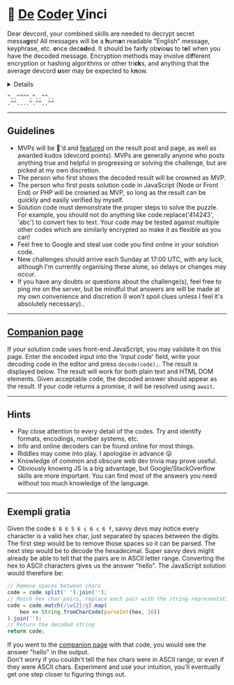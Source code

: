 # 📜   **<u>De</u>  <u>Cod</u>e<u>r</u>  <u>V</u>inci**  

Dear devcord, your combined skills are needed to decrypt secret messa**g**es! All messages will be a **h**um**a**n readable "English" message, keyphrase, etc. **o**nce dec**od**ed. It should be fair**l**y ob**v**io**u**s to t**e**ll when you have the decoded message. Encryption methods may involve di**f**ferent encryption or hashing algorithms or other tri**ck**s, and anything that the average devcord **u**ser may be expected to k**n**ow.

<details>🔍 Clues will be given, but may also need to be cracked. The method required to crack a clue may also be a clue. 🐱‍👤</details>

`^..^^^^.^..^^..`  
`.^^....^.^^..^^`

** **
## Guidelines
  * MVPs will be 👑'd and [featured](challenge1.md) on the result post and page, as well as awarded kudos (devcord points). MVPs are generally anyone who posts anything true and helpful in progressing or solving the challenge, but are picked at my own discretion.
  * The person who first shows the decoded result will be crowned as MVP.
  * The person who first posts solution code in JavaScript (Node or Front End) or PHP will be crowned as MVP, so long as the result can be quickly and easily verified by myself.
  * Solution code must demonstrate the proper steps to solve the puzzle. For example, you should not do anything like code.replace('414243', 'abc') to convert hex to text. Your code may be tested against multiple other codes which are similarly encrypted so make it as flexible as you can!
  * Feel free to Google and steal use code you find online in your solution code.
  * New challenges should arrive each Sunday at 17:00 UTC, with any luck, although I'm currently organising these alone, so delays or changes may occur.
  * If you have any doubts or questions about the challenge(s), feel free to ping me on the server, but be mindful that answers are will be made at my own convenience and discretion (I won't spoil clues unless I feel it's absolutely necessary)..

** **
## [__Companion page__](/decodervinci/)  
  If your solution code uses front-end JavaScript, you may validate it on this page. Enter the encoded input into the 'Input code' field, write your decoding code in the editor and press `decode(code);`. The result is displayed below. The result will work for both plain text and HTML DOM elements. Given acceptable code, the decoded answer should appear as the result. If your code returns a promise, it will be resolved using `await`.

** **
## Hints
  * Pay close attention to every detail of the codes. Try and identify formats, encodings, number systems, etc.
  * Info and online decoders can be found online for most things.
  * Riddles may come into play. I apologise in advance :stuck_out_tongue: 
  * Knowledge of common and obscure web dev trivia may prove useful.
  * Obviously knowing JS is a big advantage, but Google/StackOverflow skills are more important. You can find most of the answers you need without too much knowledge of the language.

** **
## Exempli gratia
  Given the code `6 8 6 5 6 c 6 c 6 f`, savvy devs may notice every character is a valid hex char, just separated by spaces between the digits. The first step would be to remove those spaces so it can be parsed. The next step would be to decode the hexadecimal. Super savvy devs might already be able to tell that the pairs are in ASCII letter range. Converting the hex to ASCII characters gives us the answer "hello". The JavaScript solution would therefore be:
```js
// Remove spaces between chars
code = code.split(' ').join('');
// Match hex char pairs, replace each pair with the string representation
code = code.match(/\w{2}/g).map(
    hex => String.fromCharCode(parseInt(hex, 16))
).join('');
// Return the decoded string
return code;
```
If you went to the [companion page](https://deji69.github.io/decodervinci/) with that code, you would see the answer "hello" in the output.  
Don't worry if you couldn't tell the hex chars were in ASCII range, or even if they were ASCII chars. Experiment and use your intuition, you'll eventually get one step closer to figuring things out.
